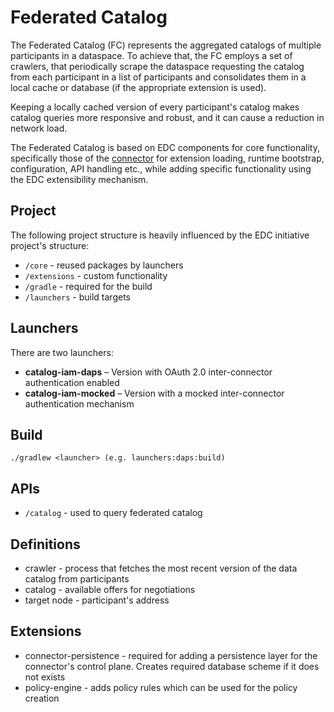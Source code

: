 # Federated Catalog

The Federated Catalog (FC) represents the aggregated catalogs of multiple participants in a dataspace. To achieve that,
the FC employs a set of crawlers, that periodically scrape the dataspace requesting the catalog from each participant in
a list of participants and consolidates them in a local cache or database (if the appropriate extension is used).

Keeping a locally cached version of every participant's catalog makes catalog queries more responsive and robust, and it
can cause a reduction in network load.

The Federated Catalog is based on EDC components for core functionality, specifically those of
the [connector](https://github.com/eclipse-edc/Connector) for extension loading, runtime bootstrap, configuration, API
handling etc., while adding specific functionality using the EDC extensibility mechanism.

## Project
The following project structure is heavily influenced by the EDC initiative project's structure:
- `/core` - reused packages by launchers
- `/extensions` - custom functionality
- `/gradle` - required for the build
- `/launchers` - build targets

## Launchers
There are two launchers:
- **catalog-iam-daps** – Version with OAuth 2.0 inter-connector authentication enabled
- **catalog-iam-mocked** – Version with a mocked inter-connector authentication mechanism

## Build
`./gradlew <launcher> (e.g. launchers:daps:build)`

## APIs
- `/catalog` - used to query federated catalog

## Definitions
- crawler - process that fetches the most recent version of the data catalog from participants
- catalog - available offers for negotiations
- target node - participant's address

## Extensions
- connector-persistence - required for adding a persistence layer for the connector's control plane. Creates required database scheme if it does not exists
- policy-engine - adds policy rules which can be used for the policy creation

